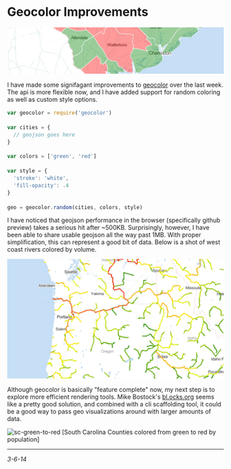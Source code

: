 Geocolor Improvements
===

![charleston](/img/chas-geocolor.jpg)

I have made some signifagant improvements to [geocolor](https://github.com/morganherlocker/geocolor) over the last week. The api is more flexible now, and I have added support for random coloring as well as custom style options.

```js
var geocolor = require('geocolor')

var cities = {
  // geojson goes here
}

var colors = ['green', 'red']

var style = {
  'stroke': 'white',
  'fill-opacity': .4
}

geo = geocolor.random(cities, colors, style)
```

I have noticed that geojson performance in the browser (specifically github preview) takes a serious hit after ~500KB. Surprisingly, however, I have been able to share usable geojson all the way past 1MB. With proper simplification, this can represent a good bit of data. Below is a shot of west coast rivers colored by volume.

![rivers](/img/rivers-geocolor.jpg)

Although geocolor is basically "feature complete" now, my next step is to explore more efficient rendering tools. Mike Bostock's [bl.ocks.org](http://bl.ocks.org/mbostock/8460692) seems like a pretty good solution, and combined with a cli scaffolding tool, it could be a good way to pass geo visualizations around with larger amounts of data.

![sc-green-to-red](https://raw.github.com/morganherlocker/geocolor/master/img/Screen%20Shot%202014-03-04%20at%204.25.20%20PM.jpg)
[South Carolina Counties colored from green to red by population]

---

*3-6-14*